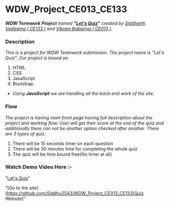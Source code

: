 # WDW_Project_CE013_CE133
*__WDW Termwork Project__ named __"[Let's Quiz](https://github.com/Siddhu2543/WDW_Project_CE013_CE133)"__ created by [Siddharth Vadgama ( CE133 )](https://github.com/Siddhu2543) and [Vikram Babariya ( CE013 )](https://github.com/VikramBabariya).*

### Description
*This is a project for WDW Teamwork submission. The project name is "Let's Quiz". Our project is based on*
1. HTML 
2. CSS 
3. JavaScript 
4. Bootstrap.
* _Using_ ___JavaScript___ _we are handling all the back-end work of the site._

### Flow
*The project is having main front page having full description about the project and working flow. User will get their score at the end of the quiz and additionally there can not be another option checked after another. There are 3 types of quiz.*
1. There will be 15 seconds timer on each question 
2. There will be 30 minutes time for completing the whole quiz
3. The quiz will be time bound free(No timer at all)

### Watch Demo Video Here :-

"[Let's Quiz](https://drive.google.com/file/d/1xrXPizDS62P7l7HjIM-ClcVEQe0VQF1_/view?usp=sharing)"

"[Go to the site](https://github.com/Siddhu2543/WDW_Project_CE013_CE133/Quiz Website)"
